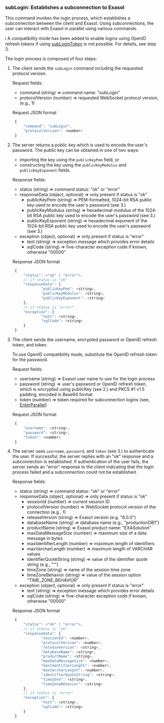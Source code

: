 ### subLogin: Establishes a subconnection to Exasol

This command invokes the login process, which establishes a
subconnection between the client and Exasol. Using subconnections,
the user can interact with Exasol in parallel using various commands.

ℹ️ A compatibility mode has been added to enable logins using OpenID refresh tokens if using [subLoginToken](subLoginTokenV3.md) is not possible. For details, see step 3.

The login process is composed of four steps:

1. The client sends the `subLogin` command including the requested protocol
   version.
   
   Request fields:
     * command (string) => command name: "subLogin"
     * protocolVersion (number) => requested WebSocket protocol version, (e.g., 1)
   
   Request JSON format
   ```javascript
    {
        "command": "subLogin",
        "protocolVersion": <number>
    }
   ```


2. The server returns a public key which is used to encode the
   user's password. The public key can be obtained in one of two ways:
   - importing the key using the `publicKeyPem` field, or
   - constructing the key using the `publicKeyModulus` and `publicKeyExponent` fields.
   
   Response fields:
     * status (string) => command status: "ok" or "error"
     * responseData (object, optional) => only present if status is "ok"
       * publicKeyPem (string) => PEM-formatted, 1024-bit RSA public key used to encode the user's password (see 3.)
       * publicKeyModulus (string) => hexadecimal modulus of the 1024-bit RSA public key used to encode the user's password (see 3.)
       * publicKeyExponent (string) => hexadecimal exponent of the 1024-bit RSA public key used to encode the user's password (see 3.)
     * exception (object, optional) => only present if status is "error"
       * text (string) => exception message which provides error details
       * sqlCode (string) => five-character exception code if known, otherwise "00000"
   
   Response JSON format
   ```javascript
    {
        "status": <"ok" | "error">,
        // if status is "ok"
        "responseData": {
                "publicKeyPem": <string>,
                "publicKeyModulus": <string>,
                "publicKeyExponent": <string>
        },
        // if status is "error"
        "exception": {
                "text": <string>,
                "sqlCode": <string>
        }
    }
   ```
   

3. The client sends the username, encrypted password or OpenID refresh token, and token.

   To use OpenID compatibility mode, substitute the OpenID refresh token for the password.

   Request fields:
     * username (string) => Exasol user name to use for the login process
     * password (string) => user's password or OpenID refresh token, which is encrypted using publicKey (see 2.) and PKCS #1 v1.5 padding, encoded in Base64 format
     * token (number) => token required for subconnection logins (see, [EnterParallel](enterParallelV1.md))
   
   Request JSON format
   ```javascript
    {
        "username": <string>,
        "password": <string>,
        "token": <number>
    }
   ```
   
4. The server uses `username`, `password`, and `token` (see 3.) to
   authenticate the user. If successful, the server replies with an
   "ok" response and a subconnection is established. If authentication of
   the user fails, the server sends an "error" response to the client
   indicating that the login process failed and a subconnection could not
   be established.
   
   Response fields:
     * status (string) => command status: "ok" or "error"
     * responseData (object, optional) => only present if status is "ok"
       * sessionId (number) => current session ID
       * protocolVersion (number) => WebSocket protocol version of the connection (e.g., 1)
       * releaseVersion (string) => Exasol version (e.g. "6.0.0")
       * databaseName (string) => database name (e.g., "productionDB1")
       * productName (string) => Exasol product name: "EXASolution"
       * maxDataMessageSize (number) => maximum size of a data message in bytes
       * maxIdentifierLength (number) => maximum length of identifiers
       * maxVarcharLength (number) =>  maximum length of VARCHAR values
       * identifierQuoteString (string) => value of the identifier quote string (e.g., "'")
       * timeZone (string) => name of the session time zone
       * timeZoneBehavior (string) => value of the session option "TIME_ZONE_BEHAVIOR"
     * exception (object, optional) =>  only present if status is "error"
       * text (string) => exception message which provides error details
       * sqlCode (string) => five-character exception code if known, otherwise "00000"
   
   Response JSON format
   ```javascript
    {
        "status": <"ok" | "error">,
        // if status is "ok"
        "responseData": {
                "sessionId": <number>,
                "protocolVersion": <number>,
                "releaseVersion": <string>,
                "databaseName": <string>,
                "productName": <string>,
                "maxDataMessageSize": <number>,
                "maxIdentifierLength": <number>,
                "maxVarcharLength": <number>,
                "identifierQuoteString": <string>,
                "timeZone": <string>,
                "timeZoneBehavior": <string>
        },
        // if status is "error"
        "exception": {
                "text": <string>,
                "sqlCode": <string>
        }
    }
   ```
